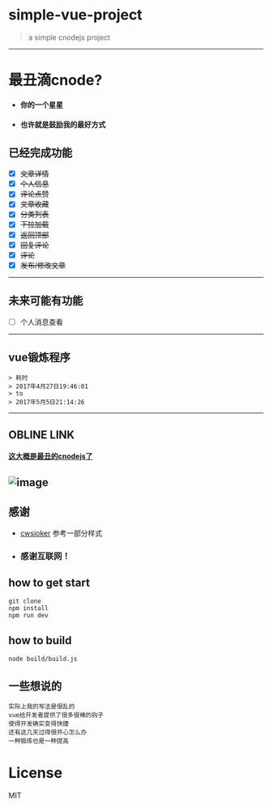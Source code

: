 # simple-vue-project

> a simple cnodejs project
---
# 最丑滴cnode?
- #### 你的一个星星
- #### 也许就是鼓励我的最好方式
## 已经完成功能
- [x] ~~文章详情~~
- [x] ~~个人信息~~
- [x] ~~评论点赞~~
- [x] ~~文章收藏~~
- [x] ~~分类列表~~
- [x] ~~下拉加载~~
- [x] ~~返回顶部~~
- [x] ~~回复评论~~
- [x] ~~评论~~
- [x] ~~发布/修改文章~~
---
## 未来可能有功能
- [ ] 个人消息查看
---
## vue锻炼程序
```
> 耗时
> 2017年4月27日19:46:01
> to
> 2017年5月5日21:14:26
```
---
## OBLINE LINK 

#### [这大概是最丑的cnodejs了](https://ls-l.cn/dist/#/)
![image](https://ls-l.cn/dist/vuedemo.png)
---

## 感谢
- [cwsjoker](https://github.com/cwsjoker/) 参考一部分样式
- ### 感谢互联网！

## how to get start
```
git clone 
npm install
npm run dev
```
## how to build
```
node build/build.js
```

## 一些想说的
```
实际上我的写法是很乱的
vue给开发者提供了很多很棒的钩子
使得开发确实变得快捷
还有这几天过得很开心怎么办
一种锻炼也是一种提高
```
# License
MIT

